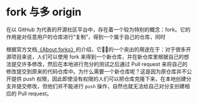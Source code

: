 # fork 与多 origin

在以 GitHub 为代表的开源社区平台中，存在着一个较为特别的概念：fork。它的作用是对任意用户的仓库进行“复制”，得到一个属于自己的仓库，同时

根据官方文档[《About forks》](https://docs.github.com/en/github/collaborating-with-pull-requests/working-with-forks/about-forks)的介绍，它的一个突出的用途在于：对于很多开源项目来说，人们可以使用 fork 来得到一个新仓库，并在新仓库里根据自己的想法提交许多修改，然后在本地进行充分的测试之后通过 Pull request 来将自己的修改提交到原来的代码仓库中。为什么需要一个新仓库呢？这是因为原仓库并不公开提供 push 权限，因此即使没有权限的人们可以把仓库克隆下来，在本地创建分支并提交修改，但他们并不能进行 `push` 操作，自然也就无法给自己对分支创建相应的 Pull request。
